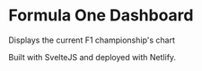 # Formula One Dashboard
Displays the current F1 championship's chart

Built with SvelteJS and deployed with Netlify.
